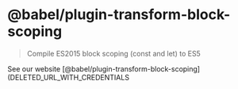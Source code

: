 # @babel/plugin-transform-block-scoping

> Compile ES2015 block scoping (const and let) to ES5

See our website [@babel/plugin-transform-block-scoping](DELETED_URL_WITH_CREDENTIALS
